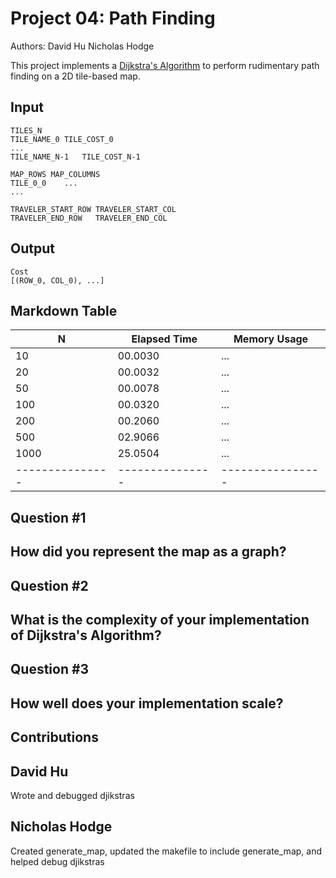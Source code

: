 Project 04: Path Finding
========================

Authors:
David Hu
Nicholas Hodge

This project implements a [Dijkstra's Algorithm] to perform rudimentary path
finding on a 2D tile-based map.

[Dijkstra's Algorithm]: https://en.wikipedia.org/wiki/Dijkstra%27s_algorithm


Input
-----

    TILES_N
    TILE_NAME_0	TILE_COST_0
    ...
    TILE_NAME_N-1	TILE_COST_N-1

    MAP_ROWS MAP_COLUMNS
    TILE_0_0    ...
    ...

    TRAVELER_START_ROW TRAVELER_START_COL
    TRAVELER_END_ROW   TRAVELER_END_COL

Output
------

    Cost
    [(ROW_0, COL_0), ...]

Markdown Table
---------------

| N             | Elapsed Time  | Memory Usage   |
|---------------|---------------|----------------|
| 10            | 00.0030       | ...            |
| 20            | 00.0032       | ...            |
| 50            | 00.0078       | ...            |
| 100           | 00.0320       | ...            |
| 200           | 00.2060       | ...            |
| 500           | 02.9066       | ...            |
| 1000          | 25.0504       | ...            |
|---------------|---------------|----------------|

Question #1
-----------------------------------------
How did you represent the map as a graph?
-----------------------------------------



Question #2
----------------------------------------------------------------------
What is the complexity of your implementation of Dijkstra's Algorithm?
----------------------------------------------------------------------



Question #3
----------------------------------------
How well does your implementation scale?
----------------------------------------


Contributions
-------------

David Hu
--------
Wrote and debugged djikstras

Nicholas Hodge
--------------
Created generate_map, updated the makefile to include generate_map, and helped debug djikstras 
